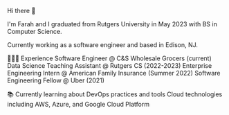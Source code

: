 Hi there 👋

<!--
**flr19/flr19** is a ✨ _special_ ✨ repository because its `README.md` (this file) appears on your GitHub profile.

Here are some ideas to get you started:

- 🔭 I’m currently working on ...
- 🌱 I’m currently learning ...
- 👯 I’m looking to collaborate on ...
- 🤔 I’m looking for help with ...
- 💬 Ask me about ...
- 📫 How to reach me: ...
- 😄 Pronouns: ...
- ⚡ Fun fact: ...
-->

I'm Farah and I graduated from Rutgers University in May 2023 with BS in Computer Science.

Currently working as a software engineer and based in Edison, NJ.

🧑🏻‍💻 Experience
Software Engineer @ C&S Wholesale Grocers (current)
Data Science Teaching Assistant @ Rutgers CS (2022-2023)
Enterprise Engineering Intern @ American Family Insurance (Summer 2022)
Software Engineering Fellow @ Uber (2021)

📚 Currently learning about
DevOps practices and tools
Cloud technologies including AWS, Azure, and Google Cloud Platform



